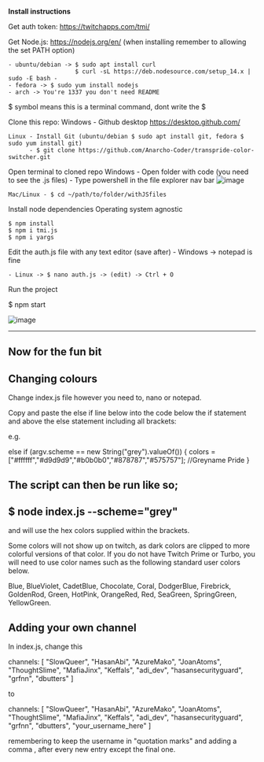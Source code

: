 
**Install instructions**

Get auth token: https://twitchapps.com/tmi/

Get Node.js: https://nodejs.org/en/ (when installing remember to allowing the set PATH option)
    
    - ubuntu/debian -> $ sudo apt install curl
                       $ curl -sL https://deb.nodesource.com/setup_14.x | sudo -E bash -
    - fedora -> $ sudo yum install nodejs
    - arch -> You're 1337 you don't need README

$ symbol means this is a terminal command, dont write the $

Clone this repo:
    Windows - Github desktop https://desktop.github.com/
    
    Linux - Install Git (ubuntu/debian $ sudo apt install git, fedora $ sudo yum install git)
          - $ git clone https://github.com/Anarcho-Coder/transpride-color-switcher.git
          
Open terminal to cloned repo
    Windows - Open folder with code (you need to see the .js files)
            - Type powershell in the file explorer nav bar
    ![image](https://user-images.githubusercontent.com/103317937/162575046-dba5d9e5-fcc3-413e-a569-153ed7872699.png)
    
    Mac/Linux - $ cd ~/path/to/folder/withJSfiles
    
Install node dependencies
    Operating system agnostic
    
    $ npm install
    $ npm i tmi.js
    $ npm i yargs
    
 Edit the auth.js file with any text editor (save after)
    - Windows -> notepad is fine
    
    - Linux -> $ nano auth.js -> (edit) -> Ctrl + O
    
   Run the project
   
   $ npm start

![image](https://user-images.githubusercontent.com/103317937/162575415-53d3dac3-5494-4248-b4f8-05fa02ae3120.png)

--------------------
Now for the fun bit
--------------------

Changing colours
---------------------------------------------------------------
Change index.js file however you need to, nano or notepad.

Copy and paste the else if line below into the code below the if statement and above the else statement including all brackets:

e.g.

else if (argv.scheme == new String("grey").valueOf()) {
                colors = ["#ffffff","#d9d9d9","#b0b0b0","#878787","#575757"]; //Greyname Pride
}

The script can then be run like so; 
---------------------------------------
$ node index.js --scheme="grey" 
---------------------------------------
and will use the hex colors supplied within the brackets.

Some colors will not show up on twitch, as dark colors are clipped to more colorful versions of that color. If you do not have Twitch Prime or Turbo, you will need to use color names such as the following standard user colors below.

Blue, BlueViolet, CadetBlue, Chocolate, Coral, DodgerBlue, Firebrick, GoldenRod, Green, HotPink, OrangeRed, Red, SeaGreen, SpringGreen, YellowGreen. 

Adding your own channel
-----------------------------------------------------
In index.js, change this

channels: [
        "SlowQueer",
        "HasanAbi",
        "AzureMako",
        "JoanAtoms",
        "ThoughtSlime",
        "MafiaJinx",
        "Keffals",
        "adi_dev",
        "hasansecurityguard",
        "grfnn",
        "dbutters"
    ]
    
to 
   
channels: [
        "SlowQueer",
        "HasanAbi",
        "AzureMako",
        "JoanAtoms",
        "ThoughtSlime",
        "MafiaJinx",
        "Keffals",
        "adi_dev",
        "hasansecurityguard",
        "grfnn",
        "dbutters",
        "your_username_here"
    ]
    
remembering to keep the username in "quotation marks" and adding a comma , after every new entry except the final one. 

